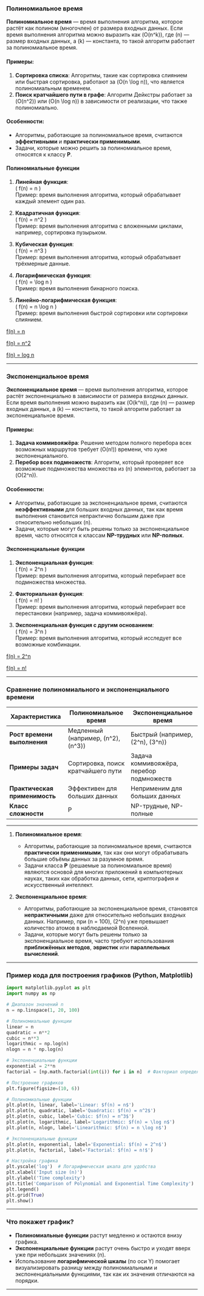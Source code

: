 ### **Полиномиальное время**

**Полиномиальное время** — время выполнения алгоритма, которое растёт как полином (многочлен) от размера входных данных. Если время выполнения алгоритма можно выразить как \(O(n^k)\), где \(n\) — размер входных данных, а \(k\) — константа, то такой алгоритм работает за полиномиальное время.

#### **Примеры:**
1. **Сортировка списка**: Алгоритмы, такие как сортировка слиянием или быстрая сортировка, работают за \(O(n \log n)\), что является полиномиальным временем.
2. **Поиск кратчайшего пути в графе**: Алгоритм Дейкстры работает за \(O(n^2)\) или \(O(n \log n)\) в зависимости от реализации, что также полиномиально.

#### **Особенности:**
- Алгоритмы, работающие за полиномиальное время, считаются **эффективными** и **практически применимыми**.
- Задачи, которые можно решить за полиномиальное время, относятся к классу **P**.




#### **Полиномиальные функции**
1. **Линейная функция**:  
   \( f(n) = n \)  
   Пример: время выполнения алгоритма, который обрабатывает каждый элемент один раз.

2. **Квадратичная функция**:  
   \( f(n) = n^2 \)  
   Пример: время выполнения алгоритма с вложенными циклами, например, сортировка пузырьком.

3. **Кубическая функция**:  
   \( f(n) = n^3 \)  
   Пример: время выполнения алгоритма, который обрабатывает трёхмерные данные.

4. **Логарифмическая функция**:  
   \( f(n) = \log n \)  
   Пример: время выполнения бинарного поиска.

5. **Линейно-логарифмическая функция**:  
   \( f(n) = n \log n \)  
   Пример: время выполнения быстрой сортировки или сортировки слиянием.

[f(n) = n](https://www.desmos.com/calculator/hpzivvgcpt?lang=ru)

[f(n) = n^2](https://www.desmos.com/calculator/2svx1ifaze?lang=ru)

[f(n) = log n](https://www.desmos.com/calculator/clyuujpm8k?lang=ru)

---

### **Экспоненциальное время**

**Экспоненциальное время** — время выполнения алгоритма, которое растёт экспоненциально в зависимости от размера входных данных. Если время выполнения можно выразить как \(O(k^n)\), где \(n\) — размер входных данных, а \(k\) — константа, то такой алгоритм работает за экспоненциальное время.

#### **Примеры:**
1. **Задача коммивояжёра**: Решение методом полного перебора всех возможных маршрутов требует \(O(n!)\) времени, что хуже экспоненциального.
2. **Перебор всех подмножеств**: Алгоритм, который проверяет все возможные подмножества множества из \(n\) элементов, работает за \(O(2^n)\).

#### **Особенности:**
- Алгоритмы, работающие за экспоненциальное время, считаются **неэффективными** для больших входных данных, так как время выполнения становится непрактично большим даже при относительно небольших \(n\).
- Задачи, которые могут быть решены только за экспоненциальное время, часто относятся к классам **NP-трудных** или **NP-полных**.

#### **Экспоненциальные функции**
1. **Экспоненциальная функция**:  
   \( f(n) = 2^n \)  
   Пример: время выполнения алгоритма, который перебирает все подмножества множества.

2. **Факториальная функция**:  
   \( f(n) = n! \)  
   Пример: время выполнения алгоритма, который перебирает все перестановки (например, задача коммивояжёра).

3. **Экспоненциальная функция с другим основанием**:  
   \( f(n) = 3^n \)  
   Пример: время выполнения алгоритма, который исследует все возможные комбинации.

[f(n) = 2^n](https://www.desmos.com/calculator/iwonxpeodf?lang=ru)

[f(n) = n!](https://www.desmos.com/calculator/ffafxvxm3b?lang=ru)

---

### **Сравнение полиномиального и экспоненциального времени**

| **Характеристика**            | **Полиномиальное время**               | **Экспоненциальное время**               |
| ----------------------------- | -------------------------------------- | ---------------------------------------- |
| **Рост времени выполнения**   | Медленный (например, \(n^2\), \(n^3\)) | Быстрый (например, \(2^n\), \(3^n\))     |
| **Примеры задач**             | Сортировка, поиск кратчайшего пути     | Задача коммивояжёра, перебор подмножеств |
| **Практическая применимость** | Эффективен для больших данных          | Неприменим для больших данных            |
| **Класс сложности**           | P                                      | NP-трудные, NP-полные                    |

---

1. **Полиномиальное время**:
   - Алгоритмы, работающие за полиномиальное время, считаются **практически применимыми**, так как они могут обрабатывать большие объёмы данных за разумное время.
   - Задачи класса **P** (решаемые за полиномиальное время) являются основой для многих приложений в компьютерных науках, таких как обработка данных, сети, криптография и искусственный интеллект.

2. **Экспоненциальное время**:
   - Алгоритмы, работающие за экспоненциальное время, становятся **непрактичными** даже для относительно небольших входных данных. Например, при \(n = 100\), \(2^n\) уже превышает количество атомов в наблюдаемой Вселенной.
   - Задачи, которые могут быть решены только за экспоненциальное время, часто требуют использования **приближённых методов**, **эвристик** или **параллельных вычислений**.

---

### **Пример кода для построения графиков (Python, Matplotlib)**

```python
import matplotlib.pyplot as plt
import numpy as np

# Диапазон значений n
n = np.linspace(1, 20, 100)

# Полиномиальные функции
linear = n
quadratic = n**2
cubic = n**3
logarithmic = np.log(n)
nlogn = n * np.log(n)

# Экспоненциальные функции
exponential = 2**n
factorial = [np.math.factorial(int(i)) for i in n]  # Факториал определён только для целых чисел

# Построение графиков
plt.figure(figsize=(10, 6))

# Полиномиальные функции
plt.plot(n, linear, label='Linear: $f(n) = n$')
plt.plot(n, quadratic, label='Quadratic: $f(n) = n^2$')
plt.plot(n, cubic, label='Cubic: $f(n) = n^3$')
plt.plot(n, logarithmic, label='Logarithmic: $f(n) = \log n$')
plt.plot(n, nlogn, label='Linearithmic: $f(n) = n \log n$')

# Экспоненциальные функции
plt.plot(n, exponential, label='Exponential: $f(n) = 2^n$')
plt.plot(n, factorial, label='Factorial: $f(n) = n!$')

# Настройка графика
plt.yscale('log')  # Логарифмическая шкала для удобства
plt.xlabel('Input size (n)')
plt.ylabel('Time complexity')
plt.title('Comparison of Polynomial and Exponential Time Complexity')
plt.legend()
plt.grid(True)
plt.show()
```

---

### **Что покажет график?**
- **Полиномиальные функции** растут медленно и остаются внизу графика.
- **Экспоненциальные функции** растут очень быстро и уходят вверх уже при небольших значениях \(n\).
- Использование **логарифмической шкалы** (по оси Y) помогает визуализировать разницу между полиномиальными и экспоненциальными функциями, так как их значения отличаются на порядки.

---
